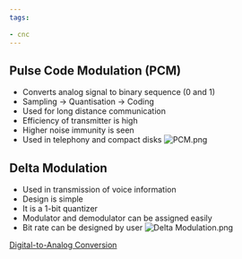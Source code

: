 ```yaml
---
tags:
  
- cnc
---
```

## Pulse Code Modulation (PCM)

- Converts analog signal to binary sequence (0 and 1)
- Sampling -> Quantisation -> Coding
- Used for long distance communication
- Efficiency of transmitter is high
- Higher noise immunity is seen
- Used in telephony and compact disks
 ![PCM.png](PCM.png)
 
## Delta Modulation

- Used in transmission of voice information
- Design is simple
- It is a 1-bit quantizer
- Modulator and demodulator can be assigned easily
- Bit rate can be designed by user
 ![Delta Modulation.png](Delta-Modulation.png)

[Digital-to-Analog Conversion](Digital-to-Analog-Conversion)
